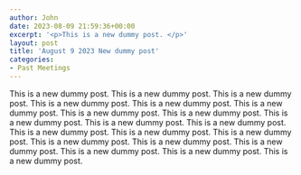 ```yaml
---
author: John
date: 2023-08-09 21:59:36+00:00
excerpt: '<p>This is a new dummy post. </p>'
layout: post
title: 'August 9 2023 New dummy post'
categories:
- Past Meetings
---
```


<p>This is a new dummy post. This is a new dummy post. This is a new dummy post. This is a new dummy post. This is a new dummy post. This is a new dummy post. This is a new dummy post. This is a new dummy post. This is a new dummy post. This is a new dummy post. This is a new dummy post. This is a new dummy post. This is a new dummy post. This is a new dummy post. This is a new dummy post. This is a new dummy post. This is a new dummy post. This is a new dummy post. This is a new dummy post. This is a new dummy post. </p>

